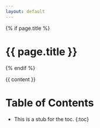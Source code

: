 ```yaml
---
layout: default
---
```


<div class="note-content">

{% if page.title %}
<h1 class="content-title">{{ page.title }}</h1>
{% endif %}

{{ content }}

<div>

<h1 class="toc-header">Table of Contents</h1>

* This is a stub for the toc.
{:toc}
